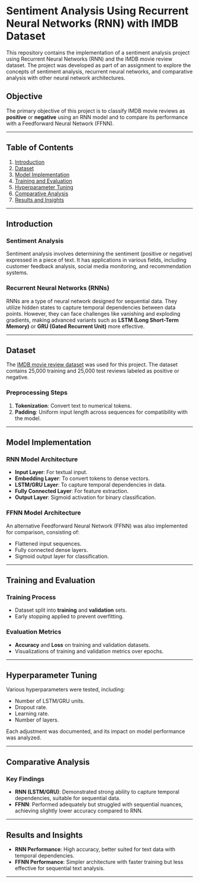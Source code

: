 # Sentiment Analysis Using Recurrent Neural Networks (RNN) with IMDB Dataset  

This repository contains the implementation of a sentiment analysis project using Recurrent Neural Networks (RNN) and the IMDB movie review dataset. The project was developed as part of an assignment to explore the concepts of sentiment analysis, recurrent neural networks, and comparative analysis with other neural network architectures.

## Objective  
The primary objective of this project is to classify IMDB movie reviews as **positive** or **negative** using an RNN model and to compare its performance with a Feedforward Neural Network (FFNN). 

---

## Table of Contents  
1. [Introduction](#introduction)  
2. [Dataset](#dataset)  
3. [Model Implementation](#model-implementation)  
4. [Training and Evaluation](#training-and-evaluation)  
5. [Hyperparameter Tuning](#hyperparameter-tuning)  
6. [Comparative Analysis](#comparative-analysis)  
7. [Results and Insights](#results-and-insights)  


---

## Introduction  
### Sentiment Analysis  
Sentiment analysis involves determining the sentiment (positive or negative) expressed in a piece of text. It has applications in various fields, including customer feedback analysis, social media monitoring, and recommendation systems.  

### Recurrent Neural Networks (RNNs)  
RNNs are a type of neural network designed for sequential data. They utilize hidden states to capture temporal dependencies between data points. However, they can face challenges like vanishing and exploding gradients, making advanced variants such as **LSTM (Long Short-Term Memory)** or **GRU (Gated Recurrent Unit)** more effective.  

---

## Dataset  
The [IMDB movie review dataset](https://www.tensorflow.org/datasets/catalog/imdb_reviews) was used for this project. The dataset contains 25,000 training and 25,000 test reviews labeled as positive or negative.  

### Preprocessing Steps  
1. **Tokenization**: Convert text to numerical tokens.  
2. **Padding**: Uniform input length across sequences for compatibility with the model.  

---

## Model Implementation  
### RNN Model Architecture  
- **Input Layer**: For textual input.  
- **Embedding Layer**: To convert tokens to dense vectors.  
- **LSTM/GRU Layer**: To capture temporal dependencies in data.  
- **Fully Connected Layer**: For feature extraction.  
- **Output Layer**: Sigmoid activation for binary classification.  

### FFNN Model Architecture  
An alternative Feedforward Neural Network (FFNN) was also implemented for comparison, consisting of:  
- Flattened input sequences.  
- Fully connected dense layers.  
- Sigmoid output layer for classification.  

---

## Training and Evaluation  
### Training Process  
- Dataset split into **training** and **validation** sets.  
- Early stopping applied to prevent overfitting.  

### Evaluation Metrics  
- **Accuracy** and **Loss** on training and validation datasets.  
- Visualizations of training and validation metrics over epochs.  

---

## Hyperparameter Tuning  
Various hyperparameters were tested, including:  
- Number of LSTM/GRU units.  
- Dropout rate.  
- Learning rate.  
- Number of layers.  

Each adjustment was documented, and its impact on model performance was analyzed.  

---

## Comparative Analysis  
### Key Findings  
- **RNN (LSTM/GRU)**: Demonstrated strong ability to capture temporal dependencies, suitable for sequential data.  
- **FFNN**: Performed adequately but struggled with sequential nuances, achieving slightly lower accuracy compared to RNN.  

---

## Results and Insights  
- **RNN Performance**: High accuracy, better suited for text data with temporal dependencies.  
- **FFNN Performance**: Simpler architecture with faster training but less effective for sequential text analysis.  

---

